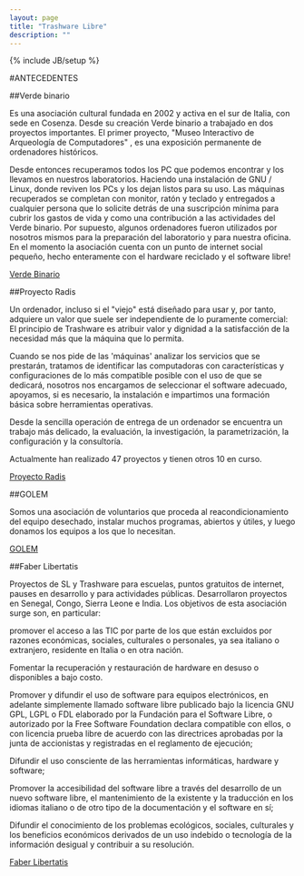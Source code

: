 ```yaml
---
layout: page
title: "Trashware Libre"
description: ""
---
```

{% include JB/setup %}


#ANTECEDENTES

##Verde binario

Es una asociación cultural fundada en 2002 y activa en el sur de Italia, con sede en Cosenza. Desde su creación Verde binario a trabajado en dos proyectos importantes. El primer proyecto, "Museo Interactivo de Arqueología de Computadores" , es una exposición permanente de ordenadores históricos. 

Desde entonces recuperamos todos los PC que podemos encontrar y los llevamos en nuestros laboratorios. Haciendo una instalación de GNU / Linux, donde reviven los PCs y los dejan listos para su uso. Las máquinas recuperados se completan con monitor, ratón y teclado y entregados a cualquier persona que lo solicite detrás de una suscripción mínima para cubrir los gastos de vida y como una contribución a las actividades del Verde binario. Por supuesto, algunos ordenadores fueron utilizados por nosotros mismos para la preparación del laboratorio y para nuestra oficina. En el momento la asociación cuenta con un punto de internet social pequeño, hecho enteramente con el hardware reciclado y el software libre!

[Verde Binario](http://www.verdebinario.org/trashware-howto/)

##Proyecto Radis

Un ordenador, incluso si el "viejo" está diseñado para usar y, por tanto, adquiere un valor que suele ser independiente de lo puramente comercial: El principio de Trashware es atribuir valor y dignidad a la satisfacción de la necesidad más que la máquina que lo permita.

Cuando se nos pide de las 'máquinas' analizar los servicios que se prestarán, tratamos de identificar las computadoras con características y configuraciones de lo más compatible posible con el uso de que se dedicará, nosotros nos encargamos de seleccionar el software adecuado, apoyamos, si es necesario, la instalación e impartimos una formación básica sobre herramientas operativas.

Desde la sencilla operación de entrega de un ordenador se encuentra un trabajo más delicado, la evaluación, la investigación, la parametrización, la configuración y la consultoría.

Actualmente han realizado 47 proyectos y tienen otros 10 en curso.

[Proyecto Radis](http://www.progettoradis.it/)


##GOLEM

Somos una asociación de voluntarios que proceda al reacondicionamiento del equipo desechado, instalar muchos programas, abiertos y útiles, y luego donamos los equipos a los que lo necesitan.

[GOLEM](http://golem.linux.it/wp/)

##Faber Libertatis

Proyectos de SL y Trashware para escuelas, puntos gratuitos de internet, pauses en desarrollo y para actividades públicas. Desarrollaron proyectos en Senegal, Congo, Sierra Leone e India.
Los objetivos de esta asociación surge son, en particular:
 
promover el acceso a las TIC por parte de los que están excluidos por razones económicas, sociales, culturales o personales, ya sea italiano o extranjero, residente en Italia o en otra nación.
 
Fomentar la recuperación y restauración de hardware en desuso o disponibles a bajo costo.
 
Promover y difundir el uso de software para equipos electrónicos, en adelante simplemente llamado software libre publicado bajo la licencia GNU GPL, LGPL o FDL elaborado por la Fundación para el Software Libre, o autorizado por la Free Software Foundation declara compatible con ellos, o con licencia prueba libre de acuerdo con las directrices aprobadas por la junta de accionistas y registradas en el reglamento de ejecución;
 
Difundir el uso consciente de las herramientas informáticas, hardware y software;
 
Promover la accesibilidad del software libre a través del desarrollo de un nuevo software libre, el mantenimiento de la existente y la traducción en los idiomas italiano o de otro tipo de la documentación y el software en sí;
 
Difundir el conocimiento de los problemas ecológicos, sociales, culturales y los beneficios económicos derivados de un uso indebido o tecnología de la información desigual y contribuir a su resolución.

[Faber Libertatis](http://faberlibertatis.org/w/images/3/30/Trashware@IPP2013Padova.pdf)